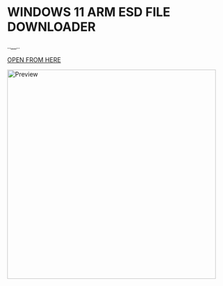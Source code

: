 # WINDOWS 11 ARM ESD FILE DOWNLOADER 
..__..

[OPEN FROM HERE](https://arkt-7.github.io/woawin)

<img align="center" src="https://github.com/ArKT-7/WIN-ARM-DOWNLOADER/blob/main/assets/demo-preview.gif" width="480" alt="Preview">

